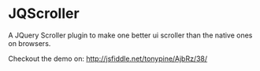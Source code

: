 JQScroller
==========

A JQuery Scroller plugin to make one better ui scroller than the native ones on browsers.

Checkout the demo on: http://jsfiddle.net/tonypine/AjbRz/38/
